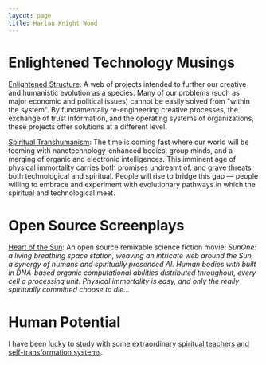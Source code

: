 ```yaml
---
layout: page
title: Harlan Knight Wood
---
```



Enlightened Technology Musings
==============================

[Enlightened Structure][]: A web of projects intended to further our creative and humanistic evolution as a species.  Many of our problems (such as major economic and political issues) cannot be easily solved from "within the system".  By fundamentally re-engineering creative processes, the exchange of trust information, and the operating systems of organizations, these projects offer solutions at a different level.  

[Spiritual Transhumanism][]: The time is coming fast where our world will be teeming with nanotechnology-enhanced bodies, group minds, and a merging of organic and electronic intelligences.  This imminent age of physical immortality carries both promises undreamt of, and grave threats both technological and spiritual.  People will rise to bridge this gap &#8212; people willing to embrace and experiment with evolutionary pathways in which the spiritual and technological meet.  
 

Open Source Screenplays
=======================

[Heart of the Sun][]: An open source remixable science fiction movie:  _SunOne: a living breathing space station, weaving an intricate web around the Sun, a synergy of humans and spiritually presenced AI.  Human bodies with built in DNA-based organic computational abilities distributed throughout, every cell a processing unit. Physical immortality is easy, and only the really spiritually committed choose to die..._

Human Potential 
===============
                        
I have been lucky to study with some extraordinary [spiritual teachers and self-transformation systems][Human Potential]. 
                                 

[Enlightened Structure]: http://enlightenedstructure.hkw7.org/
[Fork This]: ../Fork_This
[Spiritual Transhumanism]: ../Spiritual_Transhumanism

[Heart of the Sun]: http://heartofthesun.net                                      
[Open Source Screenplays]: http://opensourcescreenplays.net

[Human Potential]: ../Human_Potential

